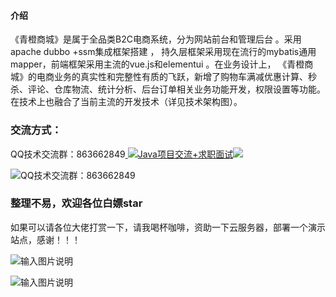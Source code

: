 #### 介绍
《青橙商城》是属于全品类B2C电商系统，分为网站前台和管理后台 。采用apache dubbo +ssm集成框架搭建 ，
持久层框架采用现在流行的mybatis通用mapper，前端框架采用主流的vue.js和elementui 。在业务设计上，
《青橙商城》的电商业务的真实性和完整性有质的飞跃，新增了购物车满减优惠计算、秒杀、评论、仓库物流、统计分析、后台订单相关业务功能开发，权限设置等功能。
在技术上也融合了当前主流的开发技术（详见技术架构图）。

### 交流方式：

QQ技术交流群：863662849<a target="_blank" href="https://qm.qq.com/cgi-bin/qm/qr?k=9yLlyD1dRBL97xmBKw43zRt0-6xg8ohb&jump_from=webapi">
<img border="0" src="//pub.idqqimg.com/wpa/images/group.png" alt="Java项目交流+求职面试" title="Java项目交流+求职面试"></a><a target="_blank" href="http://mail.qq.com/cgi-bin/qm_share?t=qm_mailme&email=f0hLSE9OTkdHTT8ODlEcEBI" style="text-decoration:none;"><img src="http://rescdn.qqmail.com/zh_CN/htmledition/images/function/qm_open/ico_mailme_02.png"/></a>

![QQ技术交流群：863662849](https://images.gitee.com/uploads/images/2020/1022/145319_459f7be2_800553.png "QQ技术交流群.png")

### 整理不易，欢迎各位白嫖star
如果可以请各位大佬打赏一下，请我喝杯咖啡，资助一下云服务器，部署一个演示站点，感谢！！！

![输入图片说明](https://images.gitee.com/uploads/images/2020/1022/152637_f80669f5_800553.jpeg "支付宝收钱码.jpg")

![输入图片说明](https://images.gitee.com/uploads/images/2020/1022/152705_964cb145_800553.png "微信收钱码.png")

